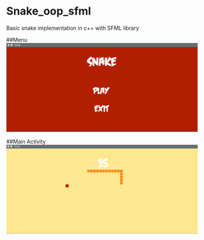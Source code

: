 # Snake_oop_sfml
Basic snake implementation in c++ with SFML library

##Menu
![Menu](/img/menu.png?raw=true "Menu")

##Main Activity
![Main Activity](/img/play_status.png?raw=true  "Main Activity")
